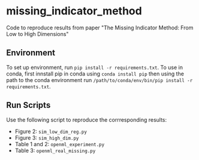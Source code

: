 # missing_indicator_method
Code to reproduce results from paper "The Missing Indicator Method: From Low to High Dimensions"

## Environment

To set up environment, run `pip install -r requirements.txt`. To use in conda, first innstall pip in conda using `conda install pip` then using the path to the conda environment run `/path/to/conda/env/bin/pip install -r requirements.txt`.

## Run Scripts

Use the following script to reproduce the corrresponding results:

- Figure 2: `sim_low_dim_reg.py`
- Figure 3: `sim_high_dim.py`
- Table 1 and 2: `openml_experiment.py`
- Table 3: `openml_real_missing.py`

